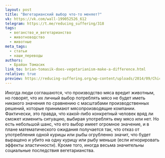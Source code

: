 ```yaml
---
layout: post
title: "Вегетарианский выбор что-то меняет?"
vk: https://vk.com/wall-199052526_612
telegram: https://t.me/reducing_suffering/318
tags:
  - веганство_и_вегетарианство
  - животноводство
  - животные
meta_tags:
  - статьи
  - наши_переводы
authors:
  - Брайан Томасик
link_to: brian-tomasik-does-vegetarianism-make-a-difference.html
relative: true
preview: https://reducing-suffering.org/wp-content/uploads/2014/09/Chickens_in_market.jpg
---
```

Иногда люди соглашаются, что производство мяса вредит животным, но говорят, что их личный выбор потреблять мясо не будет иметь никакого значения по сравнению с масштабами производственных решений, которые принимают мясопроизводящие компании. Фактически, это правда, что какой-либо конкретный человек вряд ли сможет изменить ситуацию, выбирая употреблять ему мясо или нет. Но есть небольшой шанс, что его выбор имеет огромное значение, и в плане математического ожидания получается так, что отказ от употребления одной курицы или рыбы огрубленно значит, что будет выращено и убито на одну курицу или рыбу меньше (если игнорировать эффекты эластичности). Кроме того, иногда весьма значительны социальные последствия вегетарианства.

